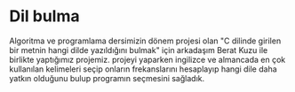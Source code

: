 # Dil bulma
Algoritma ve programlama dersimizin dönem projesi olan "C dilinde girilen bir metnin hangi dilde yazıldığını bulmak" için arkadaşım Berat Kuzu ile birlikte yaptığımız projemiz.
projeyi yaparken  ingilizce ve almancada en çok kullanılan kelimeleri seçip onların frekanslarını hesaplayıp hangi dile daha yatkın olduğunu bulup programın seçmesini sağladık.
